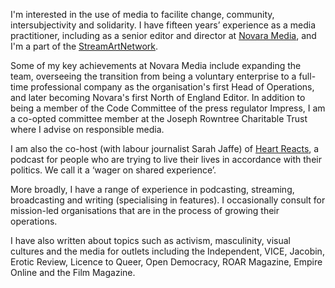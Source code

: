 I'm interested in the use of media to facilite change, community, intersubjectivity and solidarity. I have fifteen years’ experience as a media practitioner, including as a senior editor and director at [Novara Media](https://novaramedia.com), and I'm a part of the [StreamArtNetwork](https://networkcultures.org/void/2024/11/14/launch-of-the-stream-art-network-san/).

Some of my key achievements at Novara Media include expanding the team, overseeing the transition from being a voluntary enterprise to a full-time professional company as the organisation's first Head of Operations, and later becoming Novara's first North of England Editor. In addition to being a member of the Code Committee of the press regulator Impress, I am a co-opted committee member at the Joseph Rowntree Charitable Trust where I advise on responsible media.

I am also the co-host (with labour journalist Sarah Jaffe) of [Heart Reacts](https://shows.acast.com/heart-reacts), a podcast for people who are trying to live their lives in accordance with their politics. We call it a ‘wager on shared experience’.

More broadly, I have a range of experience in podcasting, streaming, broadcasting and writing (specialising in features). I occasionally consult for mission-led organisations that are in the process of growing their operations.

I have also written about topics such as activism, masculinity, visual cultures and the media for outlets including the Independent, VICE, Jacobin, Erotic Review, Licence to Queer, Open Democracy, ROAR Magazine, Empire Online and the Film Magazine.

